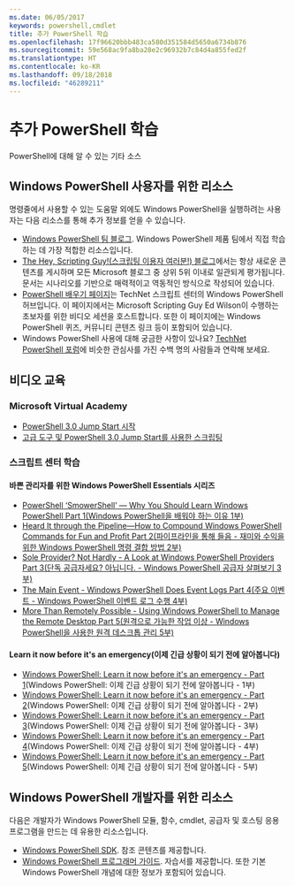 ```yaml
---
ms.date: 06/05/2017
keywords: powershell,cmdlet
title: 추가 PowerShell 학습
ms.openlocfilehash: 17f96620bbb483ca580d351584d5650a6734b876
ms.sourcegitcommit: 59e568ac9fa8ba28e2c96932b7c84d4a855fed2f
ms.translationtype: HT
ms.contentlocale: ko-KR
ms.lasthandoff: 09/18/2018
ms.locfileid: "46289211"
---
```

# <a name="more-powershell-learning"></a>추가 PowerShell 학습

PowerShell에 대해 알 수 있는 기타 소스

## <a name="resources-for-windows-powershell-users"></a>Windows PowerShell 사용자를 위한 리소스

명령줄에서 사용할 수 있는 도움말 외에도 Windows PowerShell을 실행하려는 사용자는 다음 리소스를 통해 추가 정보를 얻을 수 있습니다.

- [Windows PowerShell 팀 블로그](https://blogs.msdn.microsoft.com/powershell/). Windows PowerShell 제품 팀에서 직접 학습하는 데 가장 적합한 리소스입니다.
- [The Hey, Scripting Guy!(스크립팅 이용자 여러분!) 블로그](https://blogs.technet.microsoft.com/heyscriptingguy/)에서는 항상 새로운 콘텐츠를 게시하며 모든 Microsoft 블로그 중 상위 5위 이내로 일관되게 평가됩니다. 문서는 시나리오를 기반으로 매력적이고 역동적인 방식으로 작성되어 있습니다.
- [PowerShell 배우기 페이지](https://blogs.technet.microsoft.com/heyscriptingguy/2015/01/04/weekend-scripter-the-best-ways-to-learn-powershell/)는 TechNet 스크립트 센터의 Windows PowerShell 허브입니다. 이 페이지에서는 Microsoft Scripting Guy Ed Wilson이 수행하는 초보자를 위한 비디오 세션을 호스트합니다. 또한 이 페이지에는 Windows PowerShell 퀴즈, 커뮤니티 콘텐츠 링크 등이 포함되어 있습니다.
- Windows PowerShell 사용에 대해 궁금한 사항이 있나요? [TechNet PowerShell 포럼](https://social.technet.microsoft.com/Forums/home?forum=winserverpowershell)에 비슷한 관심사를 가진 수백 명의 사람들과 연락해 보세요.

## <a name="video-training"></a>비디오 교육

### <a name="microsoft-virtual-academy"></a>Microsoft Virtual Academy

- [PowerShell 3.0 Jump Start 시작](https://mva.microsoft.com/en-US/training-courses/getting-started-with-powershell-30-jump-start-8276)
- [고급 도구 및 PowerShell 3.0 Jump Start를 사용한 스크립팅](https://mva.microsoft.com/en-US/training-courses/advanced-tools-scripting-with-powershell-30-jump-start-8277)

### <a name="script-center-learn"></a>스크립트 센터 학습

#### <a name="windows-powershell-essentials-for-the-busy-admin-series"></a>바쁜 관리자를 위한 Windows PowerShell Essentials 시리즈

- [PowerShell ‘SmowerShell’ — Why You Should Learn Windows PowerShell Part 1(Windows PowerShell을 배워야 하는 이유 1부)](http://dlbmodigital.microsoft.com/webcasts/wmv/23976_Dnl_L.wmv)
- [Heard It through the Pipeline—How to Compound Windows PowerShell Commands for Fun and Profit Part 2(파이프라인을 통해 들음 - 재미와 수익을 위한 Windows PowerShell 명령 결합 방법 2부)](http://dlbmodigital.microsoft.com/webcasts/wmv/23977_Dnl_L.wmv)
- [Sole Provider? Not Hardly - A Look at Windows PowerShell Providers Part 3(단독 공급자세요? 아닙니다. - Windows PowerShell 공급자 살펴보기 3부)](http://dlbmodigital.microsoft.com/webcasts/wmv/23978_Dnl_L.wmv)
- [The Main Event - Windows PowerShell Does Event Logs Part 4(주요 이벤트 - Windows PowerShell 이벤트 로그 수행 4부)](http://dlbmodigital.microsoft.com/webcasts/wmv/23979_Dnl_L.wmv)
- [More Than Remotely Possible - Using Windows PowerShell to Manage the Remote Desktop Part 5(원격으로 가능한 작업 이상 - Windows PowerShell을 사용한 원격 데스크톱 관리 5부)](http://dlbmodigital.microsoft.com/webcasts/wmv/23980_Dnl_L.wmv)

#### <a name="learn-it-now-before-its-an-emergency"></a>Learn it now before it's an emergency(이제 긴급 상황이 되기 전에 알아봅니다)

- [Windows PowerShell: Learn it now before it's an emergency - Part 1](http://dlbmodigital.microsoft.com/webcasts/wmv/1032481530_Dnl_L.wmv)(Windows PowerShell: 이제 긴급 상황이 되기 전에 알아봅니다 - 1부)
- [Windows PowerShell: Learn it now before it's an emergency - Part 2](http://dlbmodigital.microsoft.com/webcasts/wmv/1032481542_Dnl_L.wmv)(Windows PowerShell: 이제 긴급 상황이 되기 전에 알아봅니다 - 2부)
- [Windows PowerShell: Learn it now before it's an emergency - Part 3](http://dlbmodigital.microsoft.com/webcasts/wmv/1032481548_Dnl_L.wmv)(Windows PowerShell: 이제 긴급 상황이 되기 전에 알아봅니다 - 3부)
- [Windows PowerShell: Learn it now before it's an emergency - Part 4](http://dlbmodigital.microsoft.com/webcasts/wmv/1032481552_Dnl_L.wmv)(Windows PowerShell: 이제 긴급 상황이 되기 전에 알아봅니다 - 4부)
- [Windows PowerShell: Learn it now before it's an emergency - Part 5](http://dlbmodigital.microsoft.com/webcasts/wmv/1032481554_Dnl_L.wmv)(Windows PowerShell: 이제 긴급 상황이 되기 전에 알아봅니다 - 5부)

## <a name="resources-for-windows-powershell-developers"></a>Windows PowerShell 개발자를 위한 리소스

다음은 개발자가 Windows PowerShell 모듈, 함수, cmdlet, 공급자 및 호스팅 응용 프로그램을 만드는 데 유용한 리소스입니다.

- [Windows PowerShell SDK](http://go.microsoft.com/fwlink/p/?LinkID=89595). 참조 콘텐츠를 제공합니다.
- [Windows PowerShell 프로그래머 가이드](http://go.microsoft.com/fwlink/p/?LinkID=89596). 자습서를 제공합니다. 또한 기본 Windows PowerShell 개념에 대한 정보가 포함되어 있습니다.
